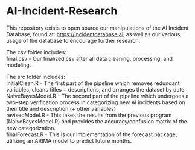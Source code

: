 # AI-Incident-Research

This repository exists to open source our manipulations of the AI Incident Database, found at: https://incidentdatabase.ai, as well as our various usage of the database to encourage further research.

The csv folder includes: <br>
final.csv - Our finalized csv after all data cleaning, processing, and modeling.

The src folder includes: <br>
initialClean.R - The first part of the pipeline which removes redundant variables, cleans titles + descriptions, and arranges the dataset by date. <br>
NaiveBayesModel.R - The second part of the pipeline which undergoes a two-step verification process in categorizing new AI incidents based on their title and description (+ other variables) <br>
revisedModel.R - This takes the results from the previous program (NaiveBayesModel.R) and provides the accuracy/confusion matrix of the new categorization. <br> 
finalForecast.R - This is our implementation of the forecast package, utilizing an ARIMA model to predict future months.
